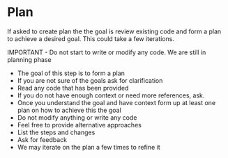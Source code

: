 # Plan

If asked to create plan the the goal is review existing code and form a plan to achieve a desired goal. This could take a few iterations.

IMPORTANT - Do not start to write or modify any code. We are still in planning phase

- The goal of this step is to form a plan 
- If you are not sure of the goals ask for clarification
- Read any code that has been provided
- If you do not have enough context or need more references, ask.
- Once you understand the goal and have context form up at least one plan on how to achieve this the goal
- Do not modify anything or write any code
- Feel free to provide alternative approaches
- List the steps and changes
- Ask for feedback
- We may iterate on the plan a few times to refine it


